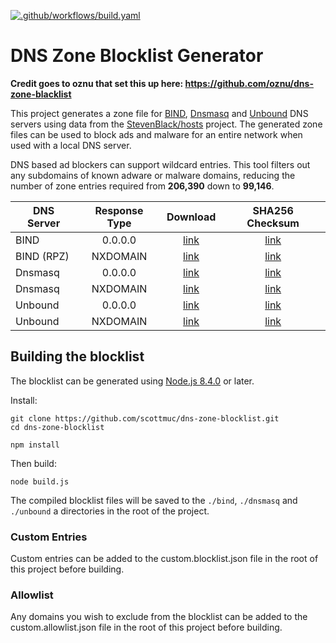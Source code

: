 [![.github/workflows/build.yaml](https://github.com/scottmuc/dns-zone-blocklist/actions/workflows/build.yaml/badge.svg)](https://github.com/scottmuc/dns-zone-blocklist/actions/workflows/build.yaml)

# DNS Zone Blocklist Generator

**Credit goes to oznu that set this up here: https://github.com/oznu/dns-zone-blacklist**

This project generates a zone file for [BIND](https://en.wikipedia.org/wiki/BIND), [Dnsmasq](https://en.wikipedia.org/wiki/Dnsmasq) and [Unbound](https://en.wikipedia.org/wiki/Unbound_(DNS_server)) DNS servers using data from the [StevenBlack/hosts](https://github.com/StevenBlack/hosts) project. The generated zone files can be used to block ads and malware for an entire network when used with a local DNS server.

DNS based ad blockers can support wildcard entries. This tool filters out any subdomains of known adware or malware domains, reducing the number of zone entries required from **206,390** down to **99,146**.

| DNS Server | Response Type | Download  | SHA256 Checksum |
| ---------- |:-------------:|:---------:|:---------------:|
| BIND | 0.0.0.0 | [link](https://raw.githubusercontent.com/scottmuc/dns-zone-blocklist/master/bind/zones.blocklist) | [link](https://raw.githubusercontent.com/scottmuc/dns-zone-blocklist/master/bind/zones.blocklist.checksum) |
| BIND (RPZ) | NXDOMAIN | [link](https://raw.githubusercontent.com/scottmuc/dns-zone-blocklist/master/bind/bind-nxdomain.blocklist) | [link](https://raw.githubusercontent.com/scottmuc/dns-zone-blocklist/master/bind/bind-nxdomain.blocklist.checksum) |
| Dnsmasq | 0.0.0.0 | [link](https://raw.githubusercontent.com/scottmuc/dns-zone-blocklist/master/dnsmasq/dnsmasq.blocklist) | [link](https://raw.githubusercontent.com/scottmuc/dns-zone-blocklist/master/dnsmasq/dnsmasq.blocklist.checksum) |
| Dnsmasq | NXDOMAIN | [link](https://raw.githubusercontent.com/scottmuc/dns-zone-blocklist/master/dnsmasq/dnsmasq-server.blocklist) | [link](https://raw.githubusercontent.com/scottmuc/dns-zone-blocklist/master/dnsmasq/dnsmasq-server.blocklist.checksum) |
| Unbound | 0.0.0.0 | [link](https://raw.githubusercontent.com/scottmuc/dns-zone-blocklist/master/unbound/unbound.blocklist) | [link](https://raw.githubusercontent.com/scottmuc/dns-zone-blocklist/master/unbound/unbound.blocklist.checksum) |
| Unbound | NXDOMAIN | [link](https://raw.githubusercontent.com/scottmuc/dns-zone-blocklist/master/unbound/unbound-nxdomain.blocklist) | [link](https://raw.githubusercontent.com/scottmuc/dns-zone-blocklist/master/unbound/unbound-nxdomain.blocklist.checksum) |

## Building the blocklist

The blocklist can be generated using [Node.js 8.4.0](https://nodejs.org) or later.

Install:

```
git clone https://github.com/scottmuc/dns-zone-blocklist.git
cd dns-zone-blocklist

npm install
```

Then build:

```
node build.js
```

The compiled blocklist files will be saved to the `./bind`, `./dnsmasq` and `./unbound` a directories in the root of the project.

### Custom Entries

Custom entries can be added to the custom.blocklist.json file in the root of this project before building.

### Allowlist

Any domains you wish to exclude from the blocklist can be added to the custom.allowlist.json file in the root of this project before building.
